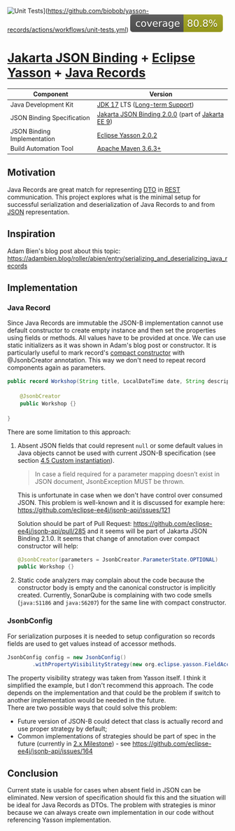 ![Unit Tests](https://github.com/biobob/yasson-records/actions/workflows/unit-tests.yml/badge.svg)](https://github.com/biobob/yasson-records/actions/workflows/unit-tests.yml)
![Coverage](.github/badges/jacoco.svg)

# [Jakarta JSON Binding](https://projects.eclipse.org/projects/ee4j.jsonb) + [Eclipse Yasson](https://projects.eclipse.org/projects/ee4j.jsonb) + [Java Records](https://openjdk.java.net/jeps/395)

| Component                   | Version                                                                                                                                                                            |
|-----------------------------|------------------------------------------------------------------------------------------------------------------------------------------------------------------------------------|
| Java Development Kit        | [JDK 17](https://openjdk.java.net/projects/jdk/17/) LTS ([Long-term Support](https://openjdk.java.net/jeps/322))                                                                   |
| JSON Binding Specification  | [Jakarta JSON Binding 2.0.0](https://jakarta.ee/specifications/jsonb/2.0/jakarta-jsonb-spec-2.0.html) (part of [Jakarta EE 9](https://projects.eclipse.org/releases/jakarta-ee-9)) |
| JSON Binding Implementation | [Eclipse Yasson 2.0.2](https://mvnrepository.com/artifact/org.eclipse/yasson/2.0.2)                                                                                                |
| Build Automation Tool       | [Apache Maven 3.6.3+](https://maven.apache.org/)                                                                                                                                          |

## Motivation
Java Records are great match for representing [DTO](https://en.wikipedia.org/wiki/Data_transfer_object) in [REST](https://en.wikipedia.org/wiki/Representational_state_transfer)
communication. This project explores what is the minimal setup for successful serialization and deserialization of Java Records to and from
[JSON](https://en.wkipedia.org/wiki/JSON) representation.

## Inspiration
Adam Bien's blog post about this topic: https://adambien.blog/roller/abien/entry/serializing_and_deserializing_java_records

## Implementation

### Java Record
Since Java Records are immutable the JSON-B implementation cannot use default constructor to create empty instance and then set the properties using fields or methods. All
values have to be provided at once. We can use static initializers as it was shown in Adam's blog post or constructor. It is particularly useful to mark record's
[compact constructor](https://javaalmanac.io/features/records/#constructors-canonical-custom-and-compact) with @JsonbCreator annotation. This way we don't need to repeat record
components again as parameters.

```java
public record Workshop(String title, LocalDateTime date, String description) {

    @JsonbCreator
    public Workshop {}

}
```

There are some limitation to this approach:
1. Absent JSON fields that could represent `null` or some default values in Java objects cannot be used with current JSON-B specification (see section
   [4.5 Custom instantiation](https://jakarta.ee/specifications/jsonb/2.0/jakarta-jsonb-spec-2.0.html#custom-instantiation)).  
   > In case a field required for a parameter mapping doesn’t exist in JSON document, JsonbException MUST be thrown.  
   
   This is unfortunate in case when we don't have control over consumed JSON. This problem is well-known and it is discussed for example here:
   https://github.com/eclipse-ee4j/jsonb-api/issues/121  
   
   Solution should be part of Pull Request: https://github.com/eclipse-ee4j/jsonb-api/pull/285 and it seems will be part of Jakarta JSON Binding 2.1.0. It seems that change
   of annotation over compact constructor will help:
   ```java
   @JsonbCreator(parameters = JsonbCreator.ParameterState.OPTIONAL)
   public Workshop {}
   ```
   
2. Static code analyzers may complain about the code because the constructor body is empty and the canonical constructor is implicitly created. Currently, SonarQube is
   complaining with two code smells (`java:S1186` and `java:S6207`) for the same line with compact constructor.
   
### JsonbConfig
For serialization purposes it is needed to setup configuration so records fields are used to get values instead of accessor methods.

```java
JsonbConfig config = new JsonbConfig()
        .withPropertyVisibilityStrategy(new org.eclipse.yasson.FieldAccessStrategy());     
```

The property visibility strategy was taken from Yasson itself. I think it simplified the example, but I don't recommend this approach. The code depends on the implementation
and that could be the problem if switch to another implementation would be needed in the future.  
There are two possible ways that could solve this problem:
* Future version of JSON-B could detect that class is actually record and use proper strategy by default;
* Common implementations of strategies should be part of spec in the future (currently in [2.x Milestone](https://github.com/eclipse-ee4j/jsonb-api/milestones)) - see
  https://github.com/eclipse-ee4j/jsonb-api/issues/164

## Conclusion
Current state is usable for cases when absent field in JSON can be eliminated. New version of specification should fix this and the situation will be ideal for Java Records as
DTOs. The problem with strategies is minor because we can always create own implementation in our code without referencing Yasson implementation.
